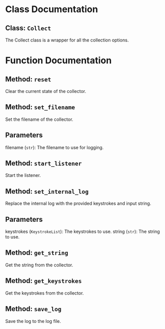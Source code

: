 # Class Documentation

## Class: `Collect`
The Collect class is a wrapper for all the collection options.

# Function Documentation

## Method: `reset`
Clear the current state of the collector.

## Method: `set_filename`
Set the filename of the collector.

Parameters
----------
filename (`str`): The filename to use for logging.

## Method: `start_listener`
Start the listener.

## Method: `set_internal_log`
Replace the internal log with the provided keystrokes and input string.

Parameters
----------
keystrokes (`KeystrokeList`): The keystrokes to use.
string (`str`): The string to use.

## Method: `get_string`
Get the string from the collector.

## Method: `get_keystrokes`
Get the keystrokes from the collector.

## Method: `save_log`
Save the log to the log file.

